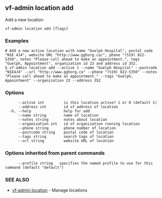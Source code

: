 ## vf-admin location add

Add a new location

```
vf-admin location add [flags]
```

### Examples

```
# Add a new active location with name "Guelph Hospital", postal code "N1E 4J4", website URL "http://www.gghorg.ca/", phone "(519) 822-5350", notes "Please call ahead to make an appointment.", tags "Guelph, Appointment", organization id 23 and address id 352.
$ vf-admin location add --active 1 --name "Guelph Hospital" --postcode "N1E4J4" --url "http://www.gghorg.ca" --phone "(519) 822-5350" --notes "Please call ahead to make an appointment." --tags "Guelph, Appointment" --organization 23 --address 352

```

### Options

```
      --active int         is this location active? 1 or 0 (default 1)
      --address int        id of address of location
  -h, --help               help for add
      --name string        name of location
      --notes string       notes about location
      --organization int   id of organization running location
      --phone string       phone number of location
      --postcode string    postal code of location
      --tags string        search tags of location
      --url string         website URL of location
```

### Options inherited from parent commands

```
      --profile string   specifies the named profile to use for this command (default "default")
```

### SEE ALSO

* [vf-admin location](vf-admin_location.md)	 - Manage locations

